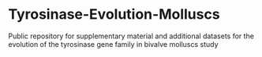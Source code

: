 # Tyrosinase-Evolution-Molluscs
Public repository for supplementary material and additional datasets for the evolution of the tyrosinase gene family in bivalve molluscs study

